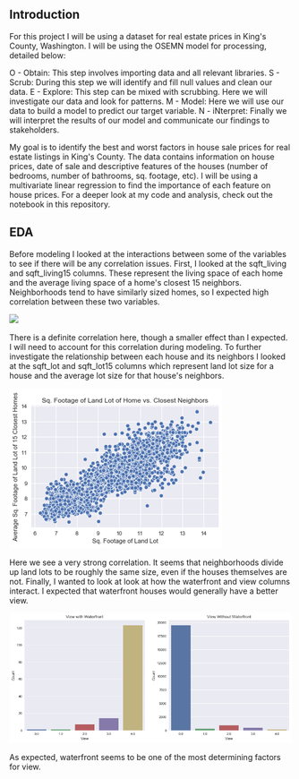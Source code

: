 ## Introduction

For this project I will be using a dataset for real estate prices in King's County, Washington. I will be using the OSEMN model for processing, detailed below:

O - Obtain:
    This step involves importing data and all relevant libraries.
S - Scrub:
    During this step we will identify and fill null values and clean our data.
E - Explore:
    This step can be mixed with scrubbing.  Here we will investigate our data and look for patterns.
M - Model:
    Here we will use our data to build a model to predict our target variable.
N - iNterpret:
    Finally we will interpret the results of our model and communicate our findings to stakeholders.
    
My goal is to identify the best and worst factors in house sale prices for real estate listings in King's County. The data contains information on house prices, date of sale and descriptive features of the houses (number of bedrooms, number of bathrooms, sq. footage, etc). I will be using a multivariate linear regression to find the importance of each feature on house prices. For a deeper look at my code and analysis, check out the notebook in this repository.

## EDA 

Before modeling I looked at the interactions between some of the variables to see if there will be any correlation issues. First, I looked at the sqft_living and sqft_living15 columns. These represent the living space of each home and the average living space of a home's closest 15 neighbors. Neighborhoods tend to have similarly sized homes, so I expected high correlation between these two variables.

![](images/footage_vs_neighbors)

There is a definite correlation here, though a smaller effect than I expected. I will need to account for this correlation during modeling. To further investigate the relationship between each house and its neighbors I looked at the sqft_lot and sqft_lot15 columns which represent land lot size for a house and the average lot size for that house's neighbors.

![](images/Lotsize_vs_neighbors.png)

Here we see a very strong correlation. It seems that neighborhoods divide up land lots to be roughly the same size, even if the houses themselves are not. Finally, I wanted to look at look at how the waterfront and view columns interact. I expected that waterfront houses would generally have a better view.

![](images/waterfront_and_view.png)

As expected, waterfront seems to be one of the most determining factors for view.